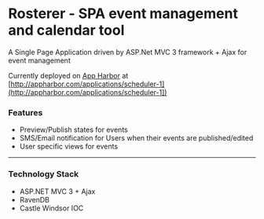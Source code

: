 # Rosterer - SPA event management and calendar tool

A Single Page Application driven by ASP.Net MVC 3 framework + Ajax for event management

Currently deployed on [App Harbor] at [http://appharbor.com/applications/scheduler-1](http://appharbor.com/applications/scheduler-1])

### Features

* Preview/Publish states for events 
* SMS/Email notification for Users when their events are published/edited
* User specific views for events

---

### Technology Stack

* ASP.NET MVC 3 + Ajax
* RavenDB
* Castle Windsor IOC


[App Harbor]: http://appharbor.com
